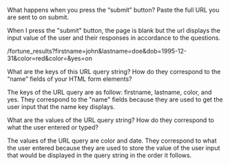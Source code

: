 What happens when you press the “submit” button? Paste the full URL you are sent to on submit.

When I press the "submit" button, the page is blank but the url displays the input value of the user and their responses in accordance to the questions.

/fortune_results?firstname=john&lastname=doe&dob=1995-12-31&color=red&color=&yes=on


What are the keys of this URL query string? How do they correspond to the “name” fields of your HTML form elements?

The keys of the URL query are as follow: firstname, lastname, color, and yes. They correspond to the "name" fields because they are used to get the user input that the name key displays.


What are the values of the URL query string? How do they correspond to what the user entered or typed?

The values of the URL query are color and date. They correspond to what the user entered because they are used to store the value of the user input that would be displayed in the query string in the order it follows.
